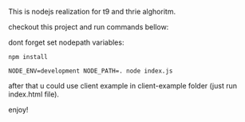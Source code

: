 This is nodejs realization for t9 and thrie alghoritm.

checkout this project and run commands bellow:

dont forget set nodepath variables:

```
npm install
```

```
NODE_ENV=development NODE_PATH=. node index.js
```


after that u could use client example in client-example folder (just run index.html file).

enjoy!
